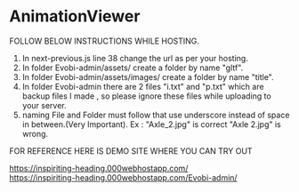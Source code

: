 # AnimationViewer

FOLLOW BELOW INSTRUCTIONS WHILE HOSTING.

1. In next-previous.js line 38 change the url as per your hosting.
2. In folder Evobi-admin/assets/ create a folder by name "gltf".
3. In folder Evobi-admin/assets/images/ create a folder by name "title".
4. In folder Evobi-admin there are 2 files "i.txt" and "p.txt" which are backup files I made , so please ignore these files while uploading to your server.
5. naming File and Folder must follow that use underscore instead of space in between.(Very Important). Ex : "Axle_2.jpg" is correct "Axle 2.jpg" is wrong.

FOR REFERENCE HERE IS DEMO SITE WHERE YOU CAN TRY OUT

https://inspiriting-heading.000webhostapp.com/
<br />   https://inspiriting-heading.000webhostapp.com/Evobi-admin/
<br />
